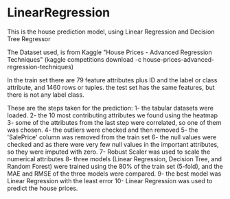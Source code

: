 # LinearRegression
This is the house prediction model, using Linear Regression and Decision Tree Regressor

The Dataset used, is from Kaggle "House Prices - Advanced Regression Techniques" (kaggle competitions download -c house-prices-advanced-regression-techniques)

In the train set there are 79 feature attributes plus ID and the label or class attribute, and 1460 rows or tuples.
the test set has the same features, but there is not any label class.

These are the steps taken for the prediction:
1- the tabular datasets were loaded.
2- the 10 most contributing attributes we found using the heatmap
3- some of the attributes from the last step were correlated, so one of them was chosen.
4- the outliers were checked and then removed
5- the 'SalePrice' column was removed from the train set
6- the null values were checked and as there were very few null values in the important attributes, so they were imputed with zero.
7- Robust Scaler was used to scale the numerical attributes
8- three models (Linear Regression, Decision Tree, and Random Forest) were trained using the 80% of the train set (5-fold), and the MAE and RMSE of the three models were compared. 
9- the best model was Linear Regression with the least error
10- Linear Regression was used to predict the house prices.
